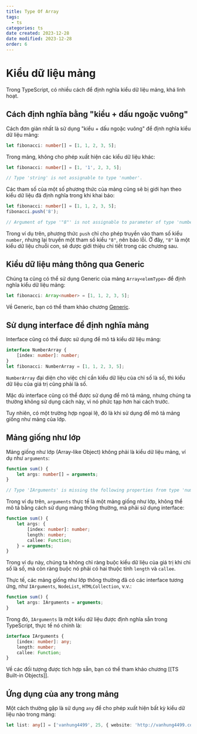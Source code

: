 ```yaml
---
title: Type Of Array
tags:
  - ts
categories: ts
date created: 2023-12-28
date modified: 2023-12-28
order: 6
---
```


# Kiểu dữ liệu mảng

Trong TypeScript, có nhiều cách để định nghĩa kiểu dữ liệu mảng, khá linh hoạt.

## Cách định nghĩa bằng "kiểu + dấu ngoặc vuông"

Cách đơn giản nhất là sử dụng "kiểu + dấu ngoặc vuông" để định nghĩa kiểu dữ liệu mảng:

```ts
let fibonacci: number[] = [1, 1, 2, 3, 5];
```

Trong mảng, không cho phép xuất hiện các kiểu dữ liệu khác:

```ts
let fibonacci: number[] = [1, '1', 2, 3, 5];

// Type 'string' is not assignable to type 'number'.
```

Các tham số của một số phương thức của mảng cũng sẽ bị giới hạn theo kiểu dữ liệu đã định nghĩa trong khi khai báo:

```ts
let fibonacci: number[] = [1, 1, 2, 3, 5];
fibonacci.push('8');

// Argument of type '"8"' is not assignable to parameter of type 'number'.
```

Trong ví dụ trên, phương thức `push` chỉ cho phép truyền vào tham số kiểu `number`, nhưng lại truyền một tham số kiểu `"8"`, nên báo lỗi. Ở đây, `"8"` là một kiểu dữ liệu chuỗi con, sẽ được giới thiệu chi tiết trong các chương sau.

## Kiểu dữ liệu mảng thông qua Generic

Chúng ta cũng có thể sử dụng Generic của mảng `Array<elemType>` để định nghĩa kiểu dữ liệu mảng:

```ts
let fibonacci: Array<number> = [1, 1, 2, 3, 5];
```

Về Generic, bạn có thể tham khảo chương [Generic](../advanced/generics.md).

## Sử dụng interface để định nghĩa mảng

Interface cũng có thể được sử dụng để mô tả kiểu dữ liệu mảng:

```ts
interface NumberArray {
    [index: number]: number;
}
let fibonacci: NumberArray = [1, 1, 2, 3, 5];
```

`NumberArray` đại diện cho việc chỉ cần kiểu dữ liệu của chỉ số là số, thì kiểu dữ liệu của giá trị cũng phải là số.

Mặc dù interface cũng có thể được sử dụng để mô tả mảng, nhưng chúng ta thường không sử dụng cách này, vì nó phức tạp hơn hai cách trước.

Tuy nhiên, có một trường hợp ngoại lệ, đó là khi sử dụng để mô tả mảng giống như mảng của lớp.

## Mảng giống như lớp

Mảng giống như lớp (Array-like Object) không phải là kiểu dữ liệu mảng, ví dụ như `arguments`:

```ts
function sum() {
    let args: number[] = arguments;
}

// Type 'IArguments' is missing the following properties from type 'number[]': pop, push, concat, join, and 24 more.
```

Trong ví dụ trên, `arguments` thực tế là một mảng giống như lớp, không thể mô tả bằng cách sử dụng mảng thông thường, mà phải sử dụng interface:

```ts
function sum() {
    let args: {
        [index: number]: number;
        length: number;
        callee: Function;
    } = arguments;
}
```

Trong ví dụ này, chúng ta không chỉ ràng buộc kiểu dữ liệu của giá trị khi chỉ số là số, mà còn ràng buộc nó phải có hai thuộc tính `length` và `callee`.

Thực tế, các mảng giống như lớp thông thường đã có các interface tương ứng, như `IArguments`, `NodeList`, `HTMLCollection`, v.v.:

```ts
function sum() {
    let args: IArguments = arguments;
}
```

Trong đó, `IArguments` là một kiểu dữ liệu được định nghĩa sẵn trong TypeScript, thực tế nó chính là:

```ts
interface IArguments {
    [index: number]: any;
    length: number;
    callee: Function;
}
```

Về các đối tượng được tích hợp sẵn, bạn có thể tham khảo chương [[TS Built-in Objects]].

## Ứng dụng của any trong mảng

Một cách thường gặp là sử dụng `any` để cho phép xuất hiện bất kỳ kiểu dữ liệu nào trong mảng:

```ts
let list: any[] = ['vanhung4499', 25, { website: 'http://vanhung4499.com' }];
```
